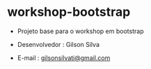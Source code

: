 # workshop-bootstrap

- Projeto base para o workshop em bootstrap

- Desenvolvedor : Gilson Silva
- E-mail : gilsonsilvati@gmail.com
